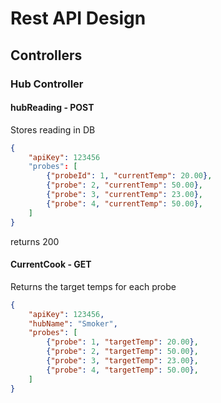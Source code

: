 # Rest API Design

## Controllers

### Hub Controller

#### hubReading - POST

Stores reading in DB

```json
{
    "apiKey": 123456
    "probes": [
        {"probeId": 1, "currentTemp": 20.00},
        {"probe": 2, "currentTemp": 50.00},
        {"probe": 3, "currentTemp": 23.00},
        {"probe": 4, "currentTemp": 50.00},
    ]
}
```

returns 200

#### CurrentCook - GET

Returns the target temps for each probe

```json
{
    "apiKey": 123456,
    "hubName": "Smoker",
    "probes": [
        {"probe": 1, "targetTemp": 20.00},
        {"probe": 2, "targetTemp": 50.00},
        {"probe": 3, "targetTemp": 23.00},
        {"probe": 4, "targetTemp": 50.00},
    ]
}
```
